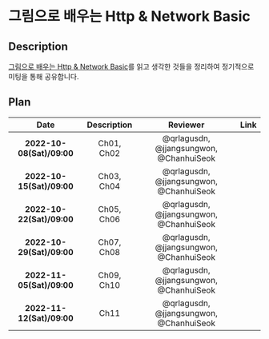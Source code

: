 # 그림으로 배우는 Http & Network Basic

## Description

[그림으로 배우는 Http & Network Basic](http://www.yes24.com/Product/Goods/15894097)를 읽고 생각한 것들을 정리하여 정기적으로 미팅을 통해 공유합니다.

## Plan

|           Date            |     Description     |                Reviewer                 |            Link                    |
| :-----------------------: | :-----------------: | :-------------------------------------: | :--------------------------------: |
| **2022-10-08(Sat)/09:00** |       Ch01, Ch02    | @qrlagusdn, @jjangsungwon, @ChanhuiSeok |                                    |
| **2022-10-15(Sat)/09:00** |       Ch03, Ch04    | @qrlagusdn, @jjangsungwon, @ChanhuiSeok |                                    |
| **2022-10-22(Sat)/09:00** |       Ch05, Ch06    | @qrlagusdn, @jjangsungwon, @ChanhuiSeok |                                    |
| **2022-10-29(Sat)/09:00** |       Ch07, Ch08    | @qrlagusdn, @jjangsungwon, @ChanhuiSeok |                                    |
| **2022-11-05(Sat)/09:00** |       Ch09, Ch10    | @qrlagusdn, @jjangsungwon, @ChanhuiSeok |                                    |
| **2022-11-12(Sat)/09:00** |       Ch11          | @qrlagusdn, @jjangsungwon, @ChanhuiSeok |                                    |

